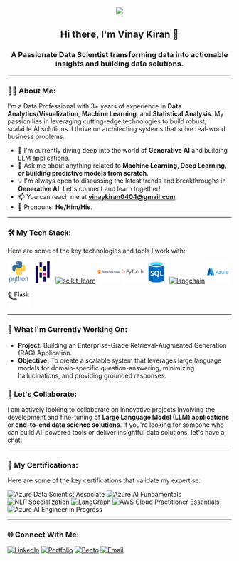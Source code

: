 
<div id="header" align="center">
  <img src="https://media.giphy.com/media/M9gbBd9nbDrOTu1Mqx/giphy.gif" width="100"/>
  <h2 align="center">Hi there, I'm Vinay Kiran 👋</h2>
  <h3 align="center">A Passionate Data Scientist transforming data into actionable insights and building data solutions.</h3>
</div>

---

### 👨‍💻 About Me:

I'm a Data Professional with 3+ years of experience in **Data Analytics/Visualization**, **Machine Learning**, and **Statistical Analysis**. My passion lies in leveraging cutting-edge technologies to build robust, scalable AI solutions. I thrive on architecting systems that solve real-world business problems.

- 🌱 I'm currently diving deep into the world of **Generative AI** and building LLM applications.
- 💬 Ask me about anything related to **Machine Learning, Deep Learning, or building predictive models from scratch**.
- 💡 I'm always open to discussing the latest trends and breakthroughs in **Generative AI**. Let's connect and learn together!
- 📫 You can reach me at **vinaykiran0404@gmail.com**.
- 👤 Pronouns: **He/Him/His**.

---


### 🛠️ My Tech Stack:

Here are some of the key technologies and tools I work with:

<p align="left">
  <a href="https://www.python.org" target="_blank" rel="noreferrer"><img src="https://raw.githubusercontent.com/devicons/devicon/master/icons/python/python-original-wordmark.svg" alt="python" width="50" height="50"/></a> 
  <a href="https://pandas.pydata.org/" target="_blank" rel="noreferrer"><img src="https://raw.githubusercontent.com/devicons/devicon/2ae2a900d2f041da66e950e4d48052658d850630/icons/pandas/pandas-original.svg" alt="pandas" width="50" height="50"/></a>
  <a href="https://scikit-learn.org/" target="_blank" rel="noreferrer"><img src="https://upload.wikimedia.org/wikipedia/commons/thumb/0/05/Scikit_learn_logo_small.svg/2560px-Scikit_learn_logo_small.svg.png" alt="scikit_learn" width="50" height="50"/></a> 
  <a href="https://www.tensorflow.org" target="_blank" rel="noreferrer"><img src="https://raw.githubusercontent.com/devicons/devicon/master/icons/tensorflow/tensorflow-original-wordmark.svg" alt="tensorflow" width="50" height="50"/></a>
  <a href="https://pytorch.org/" target="_blank" rel="noreferrer"><img src="https://raw.githubusercontent.com/devicons/devicon/master/icons/pytorch/pytorch-original-wordmark.svg" alt="pytorch" width="50" height="50"/></a>
  <a href="https://en.wikipedia.org/wiki/SQL" target="_blank" rel="noreferrer"><img src="https://raw.githubusercontent.com/devicons/devicon/master/icons/azuresqldatabase/azuresqldatabase-original.svg" alt="sql" width="50" height="50"/></a>
  <a href="https://www.langchain.com/" target="_blank" rel="noreferrer"><img src="https://cdn.simpleicons.org/langchain" alt="langchain" width="50" height="50"/></a>
  <a href="https://azure.microsoft.com/en-us/" target="_blank" rel="noreferrer"><img src="https://raw.githubusercontent.com/devicons/devicon/master/icons/azure/azure-original-wordmark.svg" alt="azure" width="50" height="50"/></a>
  <a href="https://flask.palletsprojects.com/" target="_blank" rel="noreferrer"><img src="https://raw.githubusercontent.com/devicons/devicon/master/icons/flask/flask-original-wordmark.svg" alt="flask" width="50" height="50"/></a>
  
</p>

---

### 🚀 What I'm Currently Working On:

- **Project:** Building an Enterprise-Grade Retrieval-Augmented Generation (RAG) Application.
- **Objective:** To create a scalable system that leverages large language models for domain-specific question-answering, minimizing hallucinations, and providing grounded responses.

### 🤝 Let's Collaborate:

I am actively looking to collaborate on innovative projects involving the development and fine-tuning of **Large Language Model (LLM) applications** or **end-to-end data science solutions**. If you're looking for someone who can build AI-powered tools or deliver insightful data solutions, let's have a chat!

---

### 🏅 My Certifications:

Here are some of the key certifications that validate my expertise:

<p align="left">
  <img src="https://img.shields.io/badge/Microsoft%20Certified-Azure%20Data%20Scientist%20Associate-0078D4?style=for-the-badge&logo=microsoftazure" alt="Azure Data Scientist Associate"/>
  <img src="https://img.shields.io/badge/Microsoft%20Certified-Azure%20AI%20Fundamentals-0078D4?style=for-the-badge&logo=microsoftazure" alt="Azure AI Fundamentals"/>
  <img src="https://img.shields.io/badge/DeepLearning.AI-NLP%20Specialization-0056D2?style=for-the-badge&logoColor=white" alt="NLP Specialization"/>
  <img src="https://img.shields.io/badge/LangChain%20Academy-LangGraph-439934?style=for-the-badge&logoColor=white" alt="LangGraph"/>
  <img src="https://img.shields.io/badge/AWS-Cloud%20Practitioner%20Essentials-FF9900?style=for-the-badge&logo=amazonaws&logoColor=white" alt="AWS Cloud Practitioner Essentials"/>

  <img src="https://img.shields.io/badge/In%20Progress-Azure%20AI%20Engineer-F7B22A?style=for-the-badge&logo=microsoftazure" alt="Azure AI Engineer in Progress"/>
</p>

---

### 🌐 Connect With Me:

<p align="left">
  <a href="https://www.linkedin.com/in/vinay1819/" target="_blank"><img src="https://img.shields.io/badge/LinkedIn-0077B5?style=for-the-badge&logo=linkedin&logoColor=white" alt="LinkedIn"></a>
  <a href="http://vinaykiran-portfolio.netlify.app/" target="_blank"><img src="https://img.shields.io/badge/Portfolio-20B2AA?style=for-the-badge&logo=netlify&logoColor=white" alt="Portfolio"></a>
  <a href="https://bento.me/your-username" target="_blank"><img src="https://img.shields.io/badge/Bento-8A48AD?style=for-the-badge&logo=bento&logoColor=white" alt="Bento"/></a>
  <a href="mailto:vinaykiran0404@gmail.com"><img src="https://img.shields.io/badge/Email-D14836?style=for-the-badge&logo=gmail&logoColor=white" alt="Email"></a>
</p>


<!---
Vinaykiran1819/Vinaykiran1819 is a ✨ special ✨ repository because its `README.md` (this file) appears on your GitHub profile.
You can click the Preview link to take a look at your changes.
--->

